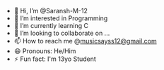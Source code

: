 - 👋 Hi, I’m @Saransh-M-12
- 👀 I’m interested in Programming
- 🌱 I’m currently learning C
- 💞️ I’m looking to collaborate on ...
- 📫 How to reach me @musicsayss12@gmail.com
- 😄 Pronouns: He/Him
- ⚡ Fun fact: I'm 13yo Student

<!---
Saransh-M-12/Saransh-M-12 is a ✨ special ✨ repository because its `README.md` (this file) appears on your GitHub profile.
You can click the Preview link to take a look at your changes.
--->
